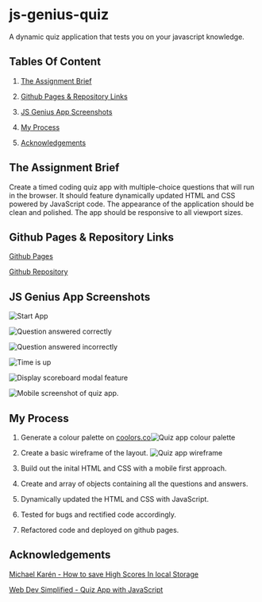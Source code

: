 # js-genius-quiz

A dynamic quiz application that tests you on your javascript knowledge.

## Tables Of Content

1. [The Assignment Brief](#the-assignment-brief)

2. [Github Pages & Repository Links](github-pages-&-repository-links)

3. [JS Genius App Screenshots](js-genius-app-screenshots)

4. [My Process](my-process)

5. [Acknowledgements](acknowledgements)

## The Assignment Brief

Create a timed coding quiz app with multiple-choice questions that will run in the browser. It should feature dynamically updated HTML and CSS powered by JavaScript code. The appearance of the application should be clean and polished. The app should be responsive to all viewport sizes.

## Github Pages & Repository Links

[Github Pages](https://matthew-millard.github.io/js-genius-quiz/)

[Github Repository](https://github.com/matthew-millard/js-genius-quiz)

## JS Genius App Screenshots

![Start App](./Develop/assets/screenshots/desktop-screenshot-start-js-quiz-app.jpg)

![Question answered correctly](./Develop/assets/screenshots/desktop-screenshot-correct-answer-js-quiz-app.jpg)

![Question answered incorrectly](./Develop/assets/screenshots/desktop-screenshot-incorrect-answer-js-quiz-app.jpg)

![Time is up](./Develop/assets/screenshots/desktop-screenshot-time-up-js-quiz-app.jpg)

![Display scoreboard modal feature](./Develop/assets/screenshots/desktop-screenshot-scoreboard-js-quiz-app.jpg)

![Mobile screenshot of quiz app.](./Develop/assets/screenshots/mobile-screenshot-js-quiz-app.jpg)

## My Process

1. Generate a colour palette on [coolors.co](https://coolors.co/)![Quiz app colour palette](./Develop/assets/screenshots/coolors.co_palette_f0db4f-3da35d-323330-df2935-ffffff.png)

2. Create a basic wireframe of the layout.
![Quiz app wireframe](./Develop/assets/screenshots/wireframe-js-genius-quiz-app.jpg)

3. Build out the inital HTML and CSS with a mobile first approach.

4. Create and array of objects containing all the questions and answers.

5. Dynamically updated the HTML and CSS with JavaScript.

6. Tested for bugs and rectified code accordingly.

7. Refactored code and deployed on github pages.

## Acknowledgements

[Michael Karén - How to save High Scores In local Storage](https://michael-karen.medium.com/how-to-save-high-scores-in-local-storage-7860baca9d68)

[Web Dev Simplified - Quiz App with JavaScript](https://www.youtube.com/watch?v=riDzcEQbX6k)
